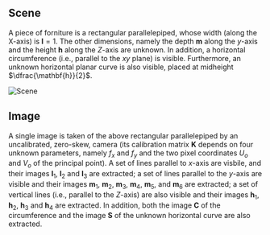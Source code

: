 ## Scene 
A piece of forniture is a rectangular parallelepiped, whose width (along the X-axis) is $\mathbf{l}=1$.
The other dimensions, namely the depth $\mathbf{m}$ along the $y$-axis and the height $\mathbf{h}$ along the $Z$-axis are unknown. 
In addition, a horizontal circumference (i.e., parallel to the $xy$ plane) is visible. 
Furthermore, an unknown horizontal planar curve is also visible, placed at midheight $\dfrac{\mathbf{h}}{2}$.

![Scene](https://github.com/Chri060/iacv-homework-rossi/blob/main/image/scene.jpg)

## Image
A single image is taken of the above rectangular parallelepiped by an uncalibrated, zero-skew, camera (its calibration matrix $\mathbf{K}$ depends on four unknown parameters, namely $f_x$ and $f_y$ and the two pixel coordinates $U_o$ and $V_o$ of the principal point). 
A set of lines parallel to $x$-axis are visbile, and their images $\mathbf{l}_1$, $\mathbf{l}_2$ and $\mathbf{l}_3$ are extracted; a set of lines parallel to the $y$-axis are visible and their images $\mathbf{m}_1$, $\mathbf{m}_2$, $\mathbf{m}_3$, $\mathbf{m}_4$, $\mathbf{m}_5$, and $\mathbf{m}_6$ are extracted; a set of vertical lines (i.e., parallel to the $Z$-axis) are also visible and their images $\mathbf{h}_1$, $\mathbf{h}_2$, $\mathbf{h}_3$ and $\mathbf{h}_4$ are extracted. 
In addition, both the image $\mathbf{C}$ of the circumference and the image $\mathbf{S}$ of the unknown horizontal curve are also extracted. 
